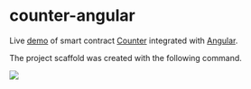 # counter-angular

Live [demo](https://counter-angular-sigma.vercel.app/) of smart contract [Counter](src/contracts/counter.ts) integrated with [Angular](https://angular.io/).

The project scaffold was created with the following command. 

![](https://aaron67-public.oss-cn-beijing.aliyuncs.com/202307300038635.png)
